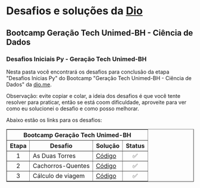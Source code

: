 # Desafios e soluções da [Dio](https://www.dio.me/)

## Bootcamp Geração Tech Unimed-BH - Ciência de Dados

### Desafios Iniciais Py - Geração Tech Unimed-BH

Nesta pasta você encontrará os desafios para conclusão da etapa "Desafios Inicias Py" do Bootcamp "Geração Tech Unimed-BH - Ciência de Dados" da [dio.me](https://www.dio.me/).

Observação: evite copiar e colar, a ideia dos desafios é que você tente resolver para praticar, então se está coom dificuldade, aproveite para ver como eu solucionei o desafio e como posso melhorar.

Abaixo estão os links para os desafios:

<div align="left">
	<table border=1>
		<tr>
			<th colspan="4">Bootcamp Geração Tech Unimed-BH</th>
		</tr>
		<tr>
			<th>Etapa</th>
			<th>Desafio</th>
			<th>Solução</th>
			<th>Status</th>
		</tr>
		<tr>
			<td align="center">1</td>
			<td>As Duas Torres</td>
			<td>
				<a href="">
					Código
				</a>
			</td>
			<td align="center">✅</td>
		</tr>
		<tr>
			<td align="center">2</td>
			<td>Cachorros-Quentes</td>
			<td>
				<a href="">
					Código
				</a>
			</td>
			<td align="center">✅</td>
		</tr>
		<tr>
			<td align="center">3</td>
			<td>Cálculo de viagem</td>
			<td>
				<a href="">
					Código
				</a>
			</td>
			<td align="center">✅</td>
		</tr>
	</table>
</div>
